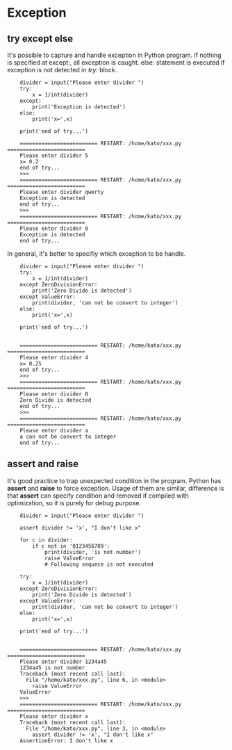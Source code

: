 # Exception

## try except else
It's possible to capture and handle exception in Python program.
If nothing is specified at except:, all exception is caught.
else: statement is executed if exception is not detected in *try:* block.

```
    divider = input("Please enter divider ")
    try:
        x = 1/int(divider)
    except:
        print('Exception is detected')
    else:
        print('x=',x)
    
    print('end of try...')
    
    ========================= RESTART: /home/kato/xxx.py =========================
    Please enter divider 5
    x= 0.2
    end of try...
    >>> 
    ========================= RESTART: /home/kato/xxx.py =========================
    Please enter divider qwerty
    Exception is detected
    end of try...
    >>> 
    ========================= RESTART: /home/kato/xxx.py =========================
    Please enter divider 0
    Exception is detected
    end of try...
```

In general, it's better to specifiy which exception to be handle.
```
    divider = input("Please enter divider ")
    try:
        x = 1/int(divider)
    except ZeroDivisionError:
        print('Zero Divide is detected')
    except ValueError:
        print(divider, 'can not be convert to integer')
    else:
        print('x=',x)
    
    print('end of try...')
    
    
    ========================= RESTART: /home/kato/xxx.py =========================
    Please enter divider 4
    x= 0.25
    end of try...
    >>> 
    ========================= RESTART: /home/kato/xxx.py =========================
    Please enter divider 0
    Zero Divide is detected
    end of try...
    >>> 
    ========================= RESTART: /home/kato/xxx.py =========================
    Please enter divider a
    a can not be convert to integer
    end of try...
```

## assert and raise
It's good practice to trap unexpected condition in the program. Python has **assert** and **raise** to force exception. Usage of them are similar, difference is that **assert** can specify condition and removed if compiled with optimization, so it is purely for debug purpose.

```
    divider = input("Please enter divider ")
    
    assert divider != 'x', "I don't like x"
    
    for c in divider:
        if c not in '0123456789':
            print(divider, 'is not number')
            raise ValueError
            # Following sequece is not executed
    
    try:
        x = 1/int(divider)
    except ZeroDivisionError:
        print('Zero Divide is detected')
    except ValueError:
        print(divider, 'can not be convert to integer')
    else:
        print('x=',x)
    
    print('end of try...')
    
    
    ========================= RESTART: /home/kato/xxx.py =========================
    Please enter divider 1234a45
    1234a45 is not number
    Traceback (most recent call last):
      File "/home/kato/xxx.py", line 6, in <module>
        raise ValueError
    ValueError
    >>> 
    ========================= RESTART: /home/kato/xxx.py =========================
    Please enter divider x
    Traceback (most recent call last):
      File "/home/kato/xxx.py", line 3, in <module>
        assert divider != 'x', "I don't like x"
    AssertionError: I don't like x
```

